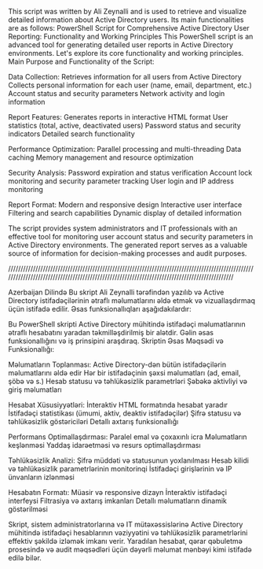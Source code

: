 This script was written by Ali Zeynalli and is used to retrieve and visualize detailed information about Active Directory users. Its main functionalities are as follows:
PowerShell Script for Comprehensive Active Directory User Reporting: Functionality and Working Principles
This PowerShell script is an advanced tool for generating detailed user reports in Active Directory environments. Let's explore its core functionality and working principles.
Main Purpose and Functionality of the Script:

Data Collection:
Retrieves information for all users from Active Directory
Collects personal information for each user (name, email, department, etc.)
Account status and security parameters
Network activity and login information

Report Features:
Generates reports in interactive HTML format
User statistics (total, active, deactivated users)
Password status and security indicators
Detailed search functionality

Performance Optimization:
Parallel processing and multi-threading
Data caching
Memory management and resource optimization

Security Analysis:
Password expiration and status verification
Account lock monitoring and security parameter tracking
User login and IP address monitoring

Report Format:
Modern and responsive design
Interactive user interface
Filtering and search capabilities
Dynamic display of detailed information

The script provides system administrators and IT professionals with an effective tool for monitoring user account status and security parameters in Active Directory environments. The generated report serves as a valuable source of information for decision-making processes and audit purposes.

//////////////////////////////////////////////////////////////////////////////////////////////////////////////////////////////////////////////////////////////////////////////////////////////

Azerbaijan Dilində
Bu skript Ali Zeynalli tərəfindən yazılıb və Active Directory istifadəçilərinin ətraflı məlumatlarını əldə etmək və vizuallaşdırmaq üçün istifadə edilir. Əsas funksionallıqları aşağıdakılardır:

Bu PowerShell skripti Active Directory mühitində istifadəçi məlumatlarının ətraflı hesabatını yaradan təkmilləşdirilmiş bir alətdir. Gəlin əsas funksionallığını və iş prinsipini araşdıraq.
Skriptin Əsas Məqsədi və Funksionallığı:

Məlumatların Toplanması:
Active Directory-dən bütün istifadəçilərin məlumatlarını əldə edir
Hər bir istifadəçinin şəxsi məlumatları (ad, email, şöbə və s.)
Hesab statusu və təhlükəsizlik parametrləri
Şəbəkə aktivliyi və giriş məlumatları

Hesabat Xüsusiyyətləri:
İnteraktiv HTML formatında hesabat yaradır
İstifadəçi statistikası (ümumi, aktiv, deaktiv istifadəçilər)
Şifrə statusu və təhlükəsizlik göstəriciləri
Detallı axtarış funksionallığı

Performans Optimallaşdırması:
Paralel emal və çoxaxınlı icra
Məlumatların keşlənməsi
Yaddaş idarəetməsi və resurs optimallaşdırması

Təhlükəsizlik Analizi:
Şifrə müddəti və statusunun yoxlanılması
Hesab kilidi və təhlükəsizlik parametrlərinin monitorinqi
İstifadəçi girişlərinin və IP ünvanların izlənməsi

Hesabatın Formatı:
Müasir və responsive dizayn
İnteraktiv istifadəçi interfeysi
Filtrasiya və axtarış imkanları
Detallı məlumatların dinamik göstərilməsi

Skript, sistem administratorlarına və IT mütəxəssislərinə Active Directory mühitində istifadəçi hesablarının vəziyyətini və təhlükəsizlik parametrlərini effektiv şəkildə izləmək imkanı verir. Yaradılan hesabat, qərar qəbuletmə prosesində və audit məqsədləri üçün dəyərli məlumat mənbəyi kimi istifadə edilə bilər.
